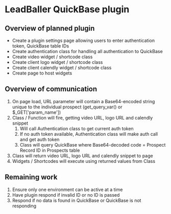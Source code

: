 # LeadBaller QuickBase plugin
## Overview of planned plugin

* Create a plugin settings page allowing users to enter authentication token, QuickBase table IDs
* Create authentication class for handling all authentication to QuickBase
* Create video widget / shortcode class
* Create client logo widget / shortcode class
* Create client calendly widget / shortcode class
* Create page to host widgets

## Overview of communication

1. On page load, URL parameter will contain a Base64-encoded string unique to the individual prospect (get_query_var() or $_GET['param_name'])
2. Class / Function will fire, getting video URL, logo URL and calendly snippet
   1. Will call Authentication class to get current auth token
   2. If no auth token available, Authentication class will make auth call and get auth token
   3. Class will query QuickBase where Base64-decoded code = Prospect Record ID in Prospects table
3. Class will return video URL, logo URL and calendly snippet to page
4. Widgets / Shortcodes will execute using returned values from Class

## Remaining work

1. Ensure only one environment can be active at a time
2. Have plugin respond if invalid ID or no ID is passed 
3. Respond if no data is found in QuickBase or QuickBase is not responding

